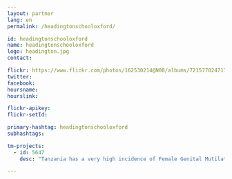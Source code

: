 ```yaml
---
layout: partner
lang: en
permalink: /headingtonschooloxford/

id: headingtonschooloxford
name: headingtonschooloxford
logo: headington.jpg
contact: 

flickr: https://www.flickr.com/photos/162530214@N08/albums/72157702471739282
twitter: 
facebook: 
hoursname:
hourslink:

flickr-apikey: 
flickr-setId: 

primary-hashtag: headingtonschooloxford
subhashtags:

tm-projects:
  - id: 5647
    desc: "Tanzania has a very high incidence of Female Genital Mutilation, extreme poverty, early marriage and Gender Based Violence. NGOs on the ground need better maps to facilitate their outreach work and protect girls at risk of FGM. The Missing Maps project aims to map the most vulnerable places in the world (affected by humanitarian crises: disease epidemics, conflict, natural disasters, poverty, environmental crises). Building on HOT's disaster preparedness projects, the Missing Maps tasks facilitate pre-emptive mapping of priority countries to better facilitate disaster response, medical activities and resource allocation when crises occur."
    
---
```

